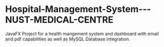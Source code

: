 # Hospital-Management-System---NUST-MEDICAL-CENTRE
JavaFX Project for a health mangement system and dashboard with email and pdf capabilities as well as MySQL Database integration.
